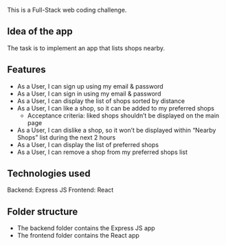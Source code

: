 
This is a Full-Stack web coding challenge.

## Idea of the app
The task is to implement an app that lists shops nearby. 

## Features
- As a User, I can sign up using my email & password
- As a User, I can sign in using my email & password
- As a User, I can display the list of shops sorted by distance
- As a User, I can like a shop, so it can be added to my preferred shops
  - Acceptance criteria: liked shops shouldn’t be displayed on the main page
- As a User, I can dislike a shop, so it won’t be displayed within “Nearby Shops” list during the next 2 hours
- As a User, I can display the list of preferred shops
- As a User, I can remove a shop from my preferred shops list

## Technologies used
Backend: Express JS
Frontend: React

## Folder structure
- The backend folder contains the Express JS app
- The frontend folder contains the React app
